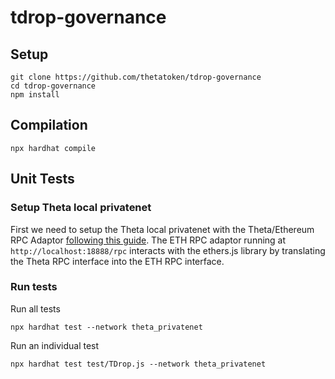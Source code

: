 # tdrop-governance

## Setup

```
git clone https://github.com/thetatoken/tdrop-governance
cd tdrop-governance
npm install
```

## Compilation

```
npx hardhat compile
```

## Unit Tests

### Setup Theta local privatenet

First we need to setup the Theta local privatenet with the Theta/Ethereum RPC Adaptor [following this guide](https://docs.thetatoken.org/docs/setup-local-theta-ethereum-rpc-adaptor). The ETH RPC adaptor running at `http://localhost:18888/rpc` interacts with the ethers.js library by translating the Theta RPC interface into the ETH RPC interface.

### Run tests

Run all tests

```
npx hardhat test --network theta_privatenet
```

Run an individual test

```
npx hardhat test test/TDrop.js --network theta_privatenet
```